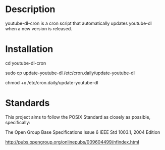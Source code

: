 # Description
youtube-dl-cron is a cron script that automatically updates youtube-dl when a new version is released.

# Installation
cd youtube-dl-cron

sudo cp update-youtube-dl /etc/cron.daily/update-youtube-dl

chmod +x /etc/cron.daily/update-youtube-dl

# Standards
This project aims to follow the POSIX Standard as closely as possible, specifically:

The Open Group Base Specifications Issue 6
IEEE Std 1003.1, 2004 Edition

http://pubs.opengroup.org/onlinepubs/009604499/nfindex.html
